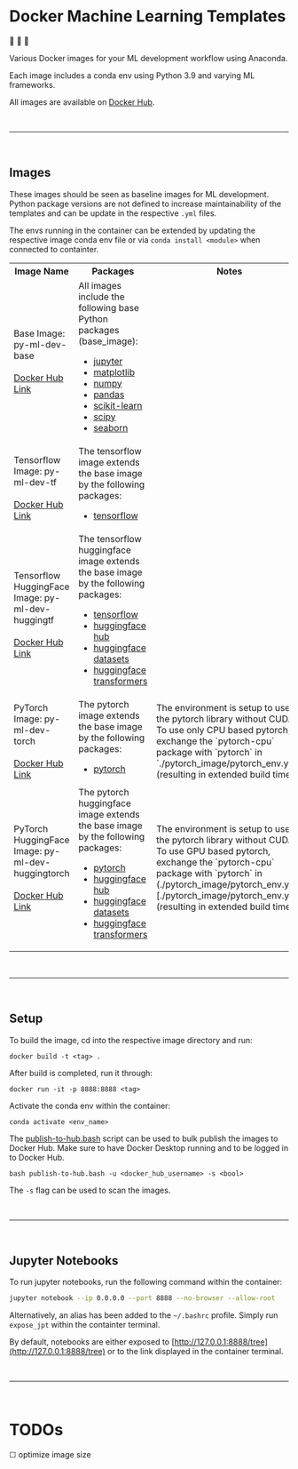 # Docker Machine Learning Templates

:whale2: :robot: :whale2:

Various Docker images for your ML development workflow using Anaconda. 

Each image includes a conda env using Python 3.9 and varying ML frameworks.

All images are available on [Docker Hub](https://hub.docker.com/u/danczw).

<br>

------

<br>

## Images

These images should be seen as baseline images for ML development. Python package versions are not defined to increase maintainability of the templates and can be update in the respective `.yml` files.

The envs running in the container can be extended by updating the respective image conda env file or via `conda install <module>` when connected to containter.

<table>
    <tr>
        <th>Image Name</th>
        <th>Packages</th>
        <th>Notes</th>
    </tr>
        <td>
            Base Image: py-ml-dev-base
            <br><br>
            <a href="https://hub.docker.com/r/danczw/py-ml-dev-base">Docker Hub Link</a>
        </td>
        <td>
            All images include the following base Python packages (base_image):
            <ul>
                <li><a href="https://jupyter.org/">jupyter</a></li>
                <li><a href="https://matplotlib.org/">matplotlib</a></li>
                <li><a href="https://numpy.org/">numpy</a></li>
                <li><a href="https://pandas.pydata.org/">pandas</a></li>
                <li><a href="https://scikit-learn.org/">scikit-learn</a></li>
                <li><a href="https://www.scipy.org/">scipy</a></li>
                <li><a href="https://seaborn.pydata.org/">seaborn</a></li>
            </ul>
        </td>
        <td>
        </td>
    <tr>
        <td>
            Tensorflow Image: py-ml-dev-tf
            <br><br>
            <a href="https://hub.docker.com/r/danczw/py-ml-dev-tf">Docker Hub Link</a>
        </td>
        <td>
            The tensorflow image extends the base image by the following packages:
            <ul>
                <li><a href="https://www.tensorflow.org/">tensorflow</a></li>
            </ul>
        </td>
        <td>
        </td>
    </tr>
    <tr>
        <td>
            Tensorflow HuggingFace Image: py-ml-dev-huggingtf
            <br><br>
            <a href="https://hub.docker.com/r/danczw/py-ml-dev-huggingtf">Docker Hub Link</a>
        </td>
        <td>
            The tensorflow huggingface image extends the base image by the following packages:
            <ul>
                <li><a href="https://www.tensorflow.org/">tensorflow</a></li>
                <li><a href="https://huggingface.co/docs/huggingface_hub/index">huggingface hub</a></li>
                <li><a href="https://huggingface.co/datasets/">huggingface datasets</a></li>
                <li><a href="https://huggingface.co/transformers/">huggingface transformers</a></li>
            </ul>
        </td>
        <td>
        </td>
    </tr>
    <tr>
        <td>
            PyTorch Image: py-ml-dev-torch
            <br><br>
            <a href="https://hub.docker.com/r/danczw/py-ml-dev-torch">Docker Hub Link</a>
        </td>
        <td>
            The pytorch image extends the base image by the following packages:
            <ul>
                <li><a href="https://pytorch.org/">pytorch</a></li>
            </ul>
        </td>
        <td>
            The environment is setup to use the pytorch library without CUDA. To use only CPU based pytorch, exchange the `pytorch-cpu` package with `pytorch` in `./pytorch_image/pytorch_env.yml` (resulting in extended build time).
        </td>
    </tr>
    <tr>
        <td>
            PyTorch HuggingFace Image: py-ml-dev-huggingtorch
            <br><br>
            <a href="https://hub.docker.com/r/danczw/py-ml-dev-huggingtorch">Docker Hub Link</a>
        </td>
        <td>
            The pytorch huggingface image extends the base image by the following packages:
            <ul>
                <li><a href="https://pytorch.org/">pytorch</a></li>
                <li><a href="https://huggingface.co/docs/huggingface_hub/index">huggingface hub</a></li>
                <li><a href="https://huggingface.co/datasets/">huggingface datasets</a></li>
                <li><a href="https://huggingface.co/transformers/">huggingface transformers</a></li>
            </ul>
        </td>
        <td>
            The environment is setup to use the pytorch library without CUDA. To use GPU based pytorch, exchange the `pytorch-cpu` package with `pytorch` in (./pytorch_image/pytorch_env.yml)[./pytorch_image/pytorch_env.yml] (resulting in extended build time).
        </td>
    </tr>
</table>

<br>

------

<br>

## Setup

To build the image, cd into the respective image directory and run:

    docker build -t <tag> .

After build is completed, run it through:

    docker run -it -p 8888:8888 <tag>

Activate the conda env within the container:

    conda activate <env_name>

The [publish-to-hub.bash](publish-to-hub.bash) script can be used to bulk publish the images to Docker Hub. Make sure to have Docker Desktop running and to be logged in to Docker Hub.

    bash publish-to-hub.bash -u <docker_hub_username> -s <bool>

The `-s` flag can be used to scan the images.

<br>

------

<br>

## Jupyter Notebooks

To run jupyter notebooks, run the following command within the container:
```bash
jupyter notebook --ip 0.0.0.0 --port 8888 --no-browser --allow-root
```
Alternatively, an alias has been added to the `~/.bashrc` profile. Simply run `expose_jpt` within the containter terminal. 

By default, notebooks are either exposed to [http://127.0.0.1:8888/tree](http://127.0.0.1:8888/tree) or to the link displayed in the container terminal.

<br>

--------------------------------------------------------------------------------

<br>

# TODOs

☐ optimize image size